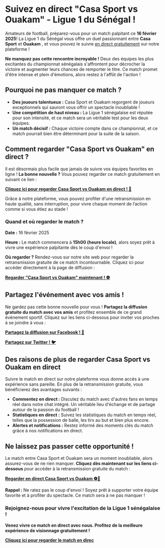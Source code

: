 # Suivez en direct "Casa Sport vs Ouakam" - Ligue 1 du Sénégal !

Amateurs de football, préparez-vous pour un match palpitant ce **16 février 2025**! La Ligue 1 du Sénégal vous offre un duel passionnant entre **Casa Sport** et **Ouakam** , et vous pouvez le suivre <u>en direct gratuitement</u> sur notre plateforme !

**Ne manquez pas cette rencontre incroyable !** Deux des équipes les plus excitantes du championnat sénégalais s'affrontent pour décrocher la victoire et augmenter leurs chances de remporter le titre. Ce match promet d'être intense et plein d'émotions, alors restez à l'affût de l'action !

## Pourquoi ne pas manquer ce match ?

- **Des joueurs talentueux :** Casa Sport et Ouakam regorgent de joueurs exceptionnels qui sauront vous offrir un spectacle inoubliable !
- **Une compétition de haut niveau :** La Ligue 1 sénégalaise est réputée pour son intensité, et ce match sera un véritable test pour les deux équipes.
- **Un match décisif :** Chaque victoire compte dans ce championnat, et ce match pourrait bien être déterminant pour la suite de la saison.

## Comment regarder "Casa Sport vs Ouakam" en direct ?

Il est désormais plus facile que jamais de suivre vos équipes favorites en ligne ! **La bonne nouvelle ?** Vous pouvez regarder ce match gratuitement en suivant ce lien :

**[Cliquez ici pour regarder Casa Sport vs Ouakam en direct ! 🎥](https://tinyurl.com/livestreamfreeo?st=Casa+Sport+vs+Ouakam&si=ghc)**

Grâce à notre plateforme, vous pouvez profiter d'une retransmission en haute qualité, sans interruption, pour vivre chaque moment de l’action comme si vous étiez au stade !

### Quand et où regarder le match ?

**Date :** 16 février 2025

**Heure :** Le match commencera à **15h00 (heure locale)**, alors soyez prêt à vivre une expérience palpitante dès le coup d'envoi !

**Où regarder ?** Rendez-vous sur notre site web pour regarder la retransmission gratuite de ce match incontournable. Cliquez ici pour accéder directement à la page de diffusion :

**[Regarder "Casa Sport vs Ouakam" maintenant ! ⚽](https://tinyurl.com/livestreamfreeo?st=Casa+Sport+vs+Ouakam&si=ghc)**

## Partagez l'événement avec vos amis !

Ne gardez pas cette bonne nouvelle pour vous ! **Partagez la diffusion gratuite du match avec vos amis** et profitez ensemble de ce grand événement sportif. Cliquez sur les liens ci-dessous pour inviter vos proches à se joindre à vous :

**[Partagez la diffusion sur Facebook ! 📱](https://tinyurl.com/livestreamfreeo?st=Casa+Sport+vs+Ouakam&si=ghc)**

**[Partagez sur Twitter ! 🐦](https://tinyurl.com/livestreamfreeo?st=Casa+Sport+vs+Ouakam&si=ghc)**

## Des raisons de plus de regarder Casa Sport vs Ouakam en direct

Suivre le match en direct sur notre plateforme vous donne accès à une expérience sans pareille. En plus de la retransmission gratuite, vous bénéficierez des avantages suivants :

- **Commentez en direct :** Discutez du match avec d'autres fans en temps réel dans notre chat intégré. Un véritable lieu d'échange et de partage autour de la passion du football !
- **Statistiques en direct :** Suivez les statistiques du match en temps réel, telles que la possession de balle, les tirs au but et bien plus encore.
- **Alertes et notifications :** Restez informé des moments clés du match grâce à nos notifications en direct.

## Ne laissez pas passer cette opportunité !

Le match entre Casa Sport et Ouakam sera un moment inoubliable, alors assurez-vous de ne rien manquer. **Cliquez dès maintenant sur les liens ci-dessous** pour accéder à la retransmission gratuite du match :

**[Regarder en direct Casa Sport vs Ouakam ⚽🎥](https://tinyurl.com/livestreamfreeo?st=Casa+Sport+vs+Ouakam&si=ghc)**

**Rappel :** Ne ratez pas le coup d'envoi ! Soyez prêt à supporter votre équipe favorite et à profiter du spectacle. Ce match sera à ne pas manquer !

### Rejoignez-nous pour vivre l'excitation de la Ligue 1 sénégalaise !

**Venez vivre ce match en direct avec nous. Profitez de la meilleure expérience de visionnage gratuitement !**

**[Cliquez ici pour regarder le match en direc](https://tinyurl.com/livestreamfreeo?st=Casa+Sport+vs+Ouakam&si=ghc)**
